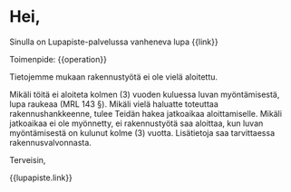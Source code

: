 # Hei,

Sinulla on Lupapiste-palvelussa vanheneva lupa {{link}}

Toimenpide: {{operation}}

Tietojemme mukaan rakennustyötä ei ole vielä aloitettu.

Mikäli töitä ei aloiteta kolmen (3) vuoden kuluessa luvan
myöntämisestä, lupa raukeaa (MRL 143 §). Mikäli vielä haluatte
toteuttaa rakennushankkeenne, tulee Teidän hakea jatkoaikaa
aloittamiselle. Mikäli jatkoaikaa ei ole myönnetty, ei rakennustyötä
saa aloittaa, kun luvan myöntämisestä on kulunut kolme (3)
vuotta. Lisätietoja saa tarvittaessa rakennusvalvonnasta.

Terveisin,

{{lupapiste.link}}
